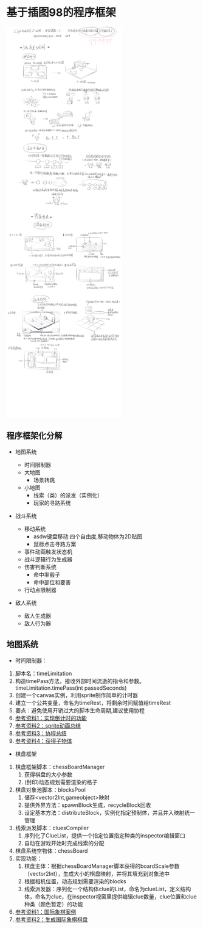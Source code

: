 # 基于插图98的程序框架
![插图98](picture98.jpg)
## 程序框架化分解
- 地图系统
  - 时间限制器
  - 大地图
    - 场景转跳
  - 小地图
    - 线索（类）的派发（实例化）
    - 玩家的寻路系统
  

- 战斗系统
    - 移动系统
      - asdw键盘移动:四个自由度,移动物体为2D贴图
      - 鼠标点击寻路方案
    - 事件动画触发状态机
    - 战斗逻辑行为生成器
    - 伤害判断系统
      - 命中率骰子
      - 命中部位和要害
    - 行动点限制器

- 敌人系统
  - 敌人生成器
  - 敌人行为器

## 地图系统
- 时间限制器：
1. 脚本名：timeLimitation
2. 构造timePass方法，接收外部时间流逝的指令和参数。
   <br/>timeLimitation.timePass(int passedSeconds)
3. 创建一个canvas实例，利用sprite制作简单的计时器
4. 建立一个公共变量，命名为timeRest，将剩余时间赋值给timeRest
5. 要点：避免使用开销过大的脚本生命周期,建议使用协程
6. [参考资料1：实现倒计时的功能](https://blog.csdn.net/qq_42672770/article/details/105603707?utm_medium=distribute.pc_relevant.none-task-blog-title-2&spm=1001.2101.3001.4242)   
7. [参考资料2：sprite动画总结](https://blog.csdn.net/WangHaoDiablo/article/details/52838583?locationNum=10&fps=1)
8. [参考资料3：协程总结](https://blog.csdn.net/yangguihao/article/details/105638453)
9. [参考资料4：获得子物体](https://blog.csdn.net/wangjianxin97/article/details/81704670)

- 棋盘框架
1. 棋盘框架脚本：chessBoardManager
    1. 获得棋盘的大小参数
    2. (封印)动态规划需要渲染的格子
2. 棋盘对象池脚本：blocksPool
    1. 储存<vector2Int,gameobject>映射
    2. 提供外界方法：spawnBlock生成，recycleBlock回收
    3. 设定基本方法：distributeBlock，实例化指定预制体，并且并入映射统一管理
3. 线索派发脚本：cluesCompiler
    1. 序列化了ClueList，提供一个指定位置指定种类的inspector编辑窗口
    2. 自动在游戏开始时完成线索的分配
4. 棋盘系统空物体：chessBoard
5. 实现功能：<br/>
   1. 棋盘主体：根据chessBoardManager脚本获得的boardScale参数（vector2Int），生成大小的棋盘映射，并将其填充到对象池中
   2. 根据相机位置，动态规划需要渲染的blocks
   3. 线索派发器：序列化一个结构体clue的List，命名为clueList，定义结构体，命名为clue，在inspector视窗里提供编辑clue数量，clue位置和clue种类（颜色暂定）的功能
6. [参考资料1：国际象棋案例](https://blog.csdn.net/kmyhy/article/details/82690409)
7. [参考资料2：生成国际象棋棋盘](https://blog.csdn.net/qq_43427963/article/details/98474354?utm_medium=distribute.pc_relevant.none-task-blog-BlogCommendFromBaidu-8.not_use_machine_learn_pai&depth_1-utm_source=distribute.pc_relevant.none-task-blog-BlogCommendFromBaidu-8.not_use_machine_learn_pai)
